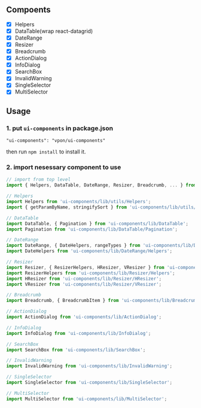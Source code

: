 ## Compoents

  - [x] Helpers
  - [x] DataTable(wrap react-datagrid)
  - [x] DateRange
  - [x] Resizer
  - [x] Breadcrumb
  - [x] ActionDialog
  - [x] InfoDialog
  - [x] SearchBox
  - [x] InvalidWarning
  - [x] SingleSelector
  - [x] MultiSelector

## Usage

### 1. put `ui-components` in package.json

    "ui-components": "vpon/ui-components"

  then run `npm install` to install it.

### 2. import nesessary component to use

```javascript
// import from top level
import { Helpers, DataTable, DateRange, Resizer, Breadcrumb, ... } from 'ui-compoents';

// Helpers
import Helpers from 'ui-components/lib/utils/Helpers';
import { getParamByName, stringifySort } from 'ui-components/lib/utils/Helpers';

// DataTable
import DataTable, { Pagination } from 'ui-components/lib/DataTable';
import Pagination from 'ui-components/lib/DataTable/Pagination';

// DateRange
import DateRange, { DateHelpers, rangeTypes } from 'ui-components/lib/DateRange';
import DateHelpers from 'ui-components/lib/DateRange/Helpers';

// Resizer
import Resizer, { ResizerHelpers, HResizer, VResizer } from 'ui-components/lib/Resizer';
import ResizerHelpers from 'ui-components/lib/Resizer/Helpers';
import HResizer from 'ui-components/lib/Resizer/HResizer';
import VResizer from 'ui-components/lib/Resizer/VResizer';

// Breadcrumb
import Breadcrumb, { BreadcrumbItem } from 'ui-components/lib/Breadcrumb';

// ActionDialog
import ActionDialog from 'ui-components/lib/ActionDialog';

// InfoDialog
import InfoDialog from 'ui-components/lib/InfoDialog';

// SearchBox
import SearchBox from 'ui-components/lib/SearchBox';

// InvalidWarning
import InvalidWarning from 'ui-components/lib/InvalidWarning';

// SingleSelector
import SingleSelector from 'ui-components/lib/SingleSelector';

// MultiSelector
import MultiSelector from 'ui-components/lib/MultiSelector';
```
